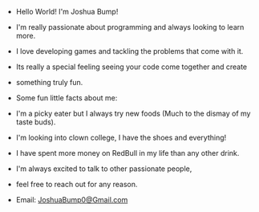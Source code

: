 - Hello World! I'm Joshua Bump!

- I'm really passionate about programming and always looking to learn more.
- I love developing games and tackling the problems that come with it.
- Its really a special feeling seeing your code come together and create
- something truly fun.

- Some fun little facts about me:
- I'm a picky eater but I always try new foods (Much to the dismay of my taste buds).
- I'm looking into clown college, I have the shoes and everything!
- I have spent more money on RedBull in my life than any other drink.

- I'm always excited to talk to other passionate people,
- feel free to reach out for any reason.

- Email: JoshuaBump0@Gmail.com
